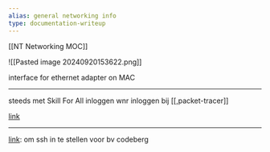 ```yaml
---
alias: general networking info
type: documentation-writeup
---
```


[[NT Networking MOC]]

![[Pasted image 20240920153622.png]]

interface for ethernet adapter on MAC 

---

steeds met Skill For All inloggen wnr inloggen bij [[,packet-tracer]]

[link](https://community.cisco.com/t5/online-tools-and-resources/can-not-login-to-packet-tracer-after-maintenance-27th-august/td-p/5166223)

------

[link](https://accidentaltechnologist.com/mac/supporting-multiple-ssh-keys-on-macos/): om ssh in te stellen voor bv codeberg

